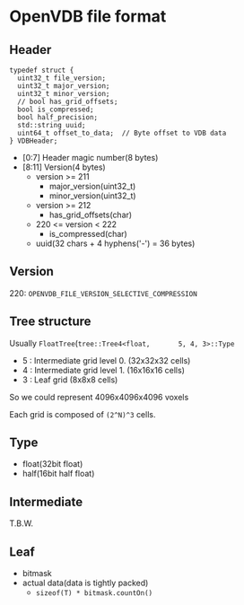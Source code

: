 # OpenVDB file format

## Header

```
typedef struct {
  uint32_t file_version;
  uint32_t major_version;
  uint32_t minor_version;
  // bool has_grid_offsets;
  bool is_compressed;
  bool half_precision;
  std::string uuid;
  uint64_t offset_to_data;  // Byte offset to VDB data
} VDBHeader;
```

* [0:7] Header magic number(8 bytes)
* [8:11] Version(4 bytes)
  * version >= 211
    * major_version(uint32_t)
    * minor_version(uint32_t)
  * version >= 212
    * has_grid_offsets(char)
  * 220 <= version < 222
    * is_compressed(char)
  * uuid(32 chars + 4 hyphens('-') = 36 bytes)

## Version

220: `OPENVDB_FILE_VERSION_SELECTIVE_COMPRESSION`

## Tree structure

Usually `FloatTree`(`tree::Tree4<float,       5, 4, 3>::Type`

* 5 : Intermediate grid level 0. (32x32x32 cells)
* 4 : Intermediate grid level 1. (16x16x16 cells)
* 3 : Leaf grid (8x8x8 cells)

So we could represent 4096x4096x4096 voxels 

Each grid is composed of `(2^N)^3` cells.


## Type

* float(32bit float)
* half(16bit half float)

## Intermediate

T.B.W.

## Leaf

* bitmask
* actual data(data is tightly packed) 
  * `sizeof(T) * bitmask.countOn()` 
